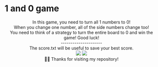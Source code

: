 # 1 and 0 game

<div align="center"> 
In this game, you need to turn all 1 numbers to 0!
 </div>
 <div align="center"> 
 When you change one number, all of the side numbers change too!
 </div>
 <div align="center"> 
 You need to think of a strategy to turn the entire board to 0 and win the game! Good luck!
  </div>
 <div align="center"> 
 ---------------------
  </div>
  <div align="center"> 
  The score.txt will be useful to save your best score.
  </div>
<div align="center">
<img src="https://github.com/dubernardon/My-Graduation-Tests/assets/102065589/0a6835bd-d44d-45f5-a145-7f3c2af9b441" >
<img src="https://github.com/dubernardon/My-Graduation-Tests/assets/102065589/dcae477d-cbc2-4105-940f-c0e59e3bd120" >
  </div>
  <div align="center"> 
 🙋‍♂️ Thanks for visiting my repository!
</div>
